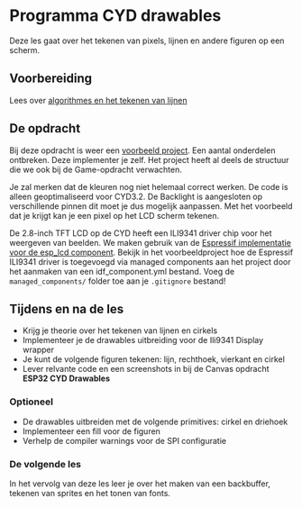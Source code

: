# Programma CYD drawables

Deze les gaat over het tekenen van pixels, lijnen en andere figuren op een scherm.

## Voorbereiding

Lees over [algorithmes en het tekenen van lijnen](https://en.wikipedia.org/wiki/Line_drawing_algorithm)

## De opdracht

Bij deze opdracht is weer een [voorbeeld project](../../software/CYD/LCD_drawables/). Een aantal onderdelen ontbreken. Deze implementer je zelf. Het project heeft al deels de structuur die we ook bij de Game-opdracht verwachten.

  Je zal merken dat de kleuren nog niet helemaal correct werken. De code is alleen geoptimaliseerd voor CYD3.2. De Backlight is aangesloten op verschillende pinnen dit moet je dus mogelijk aanpassen. Met het voorbeeld dat je krijgt kan je een pixel op het LCD scherm tekenen.

De 2.8-inch TFT LCD op de CYD heeft een ILI9341 driver chip voor het weergeven van beelden. We maken gebruik van de [Espressif implementatie voor de esp_lcd component](https://components.espressif.com/components/espressif/esp_lcd_ili9341/versions/2.0.1/readme). Bekijk in het voorbeeldproject hoe de Espressif ILI9341 driver is toegevoegd via managed components aan het project door het aanmaken van een idf_component.yml bestand. Voeg de `managed_components/` folder toe aan je `.gitignore` bestand!

## Tijdens en na de les

- Krijg je theorie over het tekenen van lijnen en cirkels
- Implementeer je de drawables uitbreiding voor de Ili9341 Display wrapper
- Je kunt de volgende figuren tekenen: lijn, rechthoek, vierkant en cirkel
- Lever relvante code en een screenshots in bij de Canvas opdracht **ESP32 CYD Drawables**

### Optioneel

- De drawables uitbreiden met de volgende primitives: cirkel en driehoek
- Implementeer een fill voor de figuren
- Verhelp de compiler warnings voor de SPI configuratie

### De volgende les

In het vervolg van deze les leer je over het maken van een backbuffer, tekenen van sprites en het tonen van fonts.
